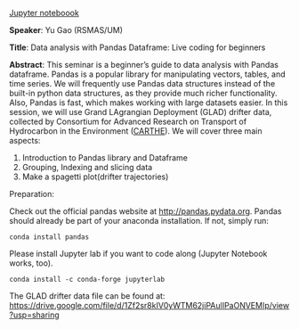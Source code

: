 [Jupyter noteboook](Pandas_dataframe_tutorial.ipynb)

**Speaker**: Yu Gao (RSMAS/UM)

**Title**: Data analysis with Pandas Dataframe: Live coding for beginners

**Abstract**:
This seminar is a beginner’s guide to data analysis with Pandas dataframe. Pandas is a
popular library for manipulating vectors, tables, and time series. We will frequently use
Pandas data structures instead of the built-in python data structures, as they provide much
richer functionality. Also, Pandas is fast, which makes working with large datasets easier. In this session, we will use Grand LAgrangian Deployment (GLAD) drifter data, 
collected by Consortium for Advanced Research on Transport of Hydrocarbon in the 
Environment ([CARTHE](http://carthe.org)). We will cover three main aspects:

1. Introduction to Pandas library and Dataframe
2. Grouping, Indexing and slicing data
3. Make a spagetti plot(drifter trajectories)

Preparation:

Check out the official pandas website at http://pandas.pydata.org.
Pandas should already be part of your anaconda installation. If not, simply run:

```
conda install pandas
```

Please install Jupyter lab if you want to code along (Jupyter Notebook works, too).

```
conda install -c conda-forge jupyterlab
```

The GLAD drifter data file can be found at: https://drive.google.com/file/d/1Zf2sr8kIV0yWTM62jiPAulIPaONVEMIp/view?usp=sharing
